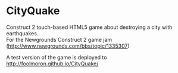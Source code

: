 CityQuake
=========

Construct 2 touch-based HTML5 game about destroying a city with earthquakes.  
For the Newgrounds Construct 2 game jam (http://www.newgrounds.com/bbs/topic/1335307)

A test version of the game is deployed to http://foolmoron.github.io/CityQuake/ 